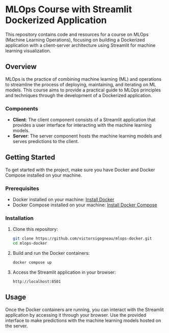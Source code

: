 # MLOps Course with Streamlit Dockerized Application

This repository contains code and resources for a course on MLOps (Machine Learning Operations), focusing on building a Dockerized application with a client-server architecture using Streamlit for machine learning visualization.

## Overview

MLOps is the practice of combining machine learning (ML) and operations to streamline the process of deploying, maintaining, and iterating on ML models. This course aims to provide a practical guide to MLOps principles and techniques through the development of a Dockerized application.

### Components

- **Client**: The client component consists of a Streamlit application that provides a user interface for interacting with the machine learning models.
- **Server**: The server component hosts the machine learning models and serves predictions to the client.

## Getting Started

To get started with the project, make sure you have Docker and Docker Compose installed on your machine.

### Prerequisites

- Docker installed on your machine: [Install Docker](https://docs.docker.com/get-docker/)
- Docker Compose installed on your machine: [Install Docker Compose](https://docs.docker.com/compose/install/)

### Installation

1. Clone this repository:

    ```bash
    git clone https://github.com/victorsigogneau/mlops-docker.git
    cd mlops-docker
    ```

2. Build and run the Docker containers:

    ```bash
    docker compose up 
    ```

3. Access the Streamlit application in your browser:

    ```
    http://localhost:8501
    ```

## Usage

Once the Docker containers are running, you can interact with the Streamlit application by accessing it through your browser. Use the provided interface to make predictions with the machine learning models hosted on the server.


